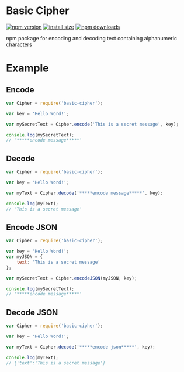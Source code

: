 # Basic Cipher
[![npm version](https://img.shields.io/npm/v/basic-cipher.svg?style=flat-square)](https://www.npmjs.com/package/basic-cipher)
[![install size](https://packagephobia.now.sh/badge?p=basic-cipher)](https://packagephobia.now.sh/result?p=basic-cipher)
[![npm downloads](https://img.shields.io/npm/dm/basic-cipher.svg?style=flat-square)](http://npm-stat.com/charts.html?package=basic-cipher)

npm package for encoding and decoding text containing alphanumeric characters


# Example

## Encode
```javascript
var Cipher = require('basic-cipher');

var key = 'Hello Word!';

var mySecretText = Cipher.encode('This is a secret message', key);

console.log(mySecretText);
// '*****encode message*****'

```

## Decode
```javascript
var Cipher = require('basic-cipher');

var key = 'Hello Word!';

var myText = Cipher.decode('*****encode message*****', key);

console.log(myText);
// 'This is a secret message'
```

## Encode JSON
```javascript
var Cipher = require('basic-cipher');

var key = 'Hello Word!';
var myJSON = {
    text: 'This is a secret message'
};

var mySecretText = Cipher.encodeJSON(myJSON, key);

console.log(mySecretText);
// '*****encode message*****'

```

## Decode JSON
```javascript
var Cipher = require('basic-cipher');

var key = 'Hello Word!';

var myText = Cipher.decode('*****encode json*****', key);

console.log(myText);
// {'text':'This is a secret message'}
```